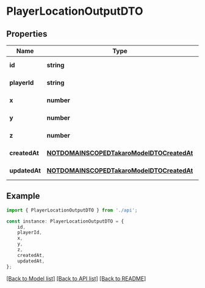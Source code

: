 # PlayerLocationOutputDTO


## Properties

Name | Type | Description | Notes
------------ | ------------- | ------------- | -------------
**id** | **string** |  | [default to undefined]
**playerId** | **string** |  | [default to undefined]
**x** | **number** |  | [default to undefined]
**y** | **number** |  | [default to undefined]
**z** | **number** |  | [default to undefined]
**createdAt** | [**NOTDOMAINSCOPEDTakaroModelDTOCreatedAt**](NOTDOMAINSCOPEDTakaroModelDTOCreatedAt.md) |  | [default to undefined]
**updatedAt** | [**NOTDOMAINSCOPEDTakaroModelDTOCreatedAt**](NOTDOMAINSCOPEDTakaroModelDTOCreatedAt.md) |  | [default to undefined]

## Example

```typescript
import { PlayerLocationOutputDTO } from './api';

const instance: PlayerLocationOutputDTO = {
    id,
    playerId,
    x,
    y,
    z,
    createdAt,
    updatedAt,
};
```

[[Back to Model list]](../README.md#documentation-for-models) [[Back to API list]](../README.md#documentation-for-api-endpoints) [[Back to README]](../README.md)

